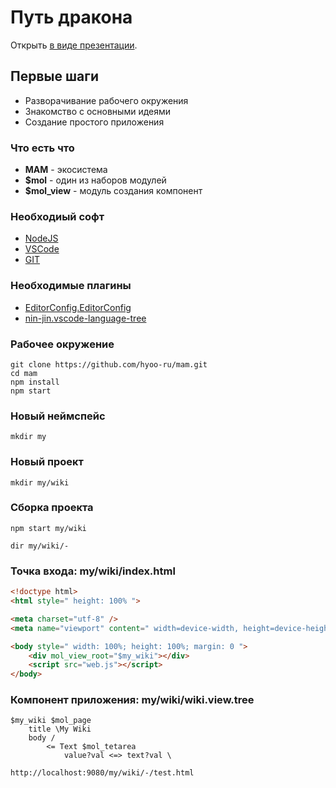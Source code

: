 # Путь дракона

Открыть [в виде презентации](https://nin-jin.github.io/slides/gragon/).

## Первые шаги

- Разворачивание рабочего окружения
- Знакомство с основными идеями
- Создание простого приложения

### Что есть что

- **MAM** - экосистема
- **$mol** - один из наборов модулей
- **$mol_view** - модуль создания компонент

### Необходиый софт

- [NodeJS](https://nodejs.org/en/download/)
- [VSCode](https://code.visualstudio.com/download)
- [GIT](https://git-scm.com/downloads)

### Необходимые плагины

- [EditorConfig.EditorConfig](https://marketplace.visualstudio.com/items?itemName=EditorConfig.EditorConfig)
- [nin-jin.vscode-language-tree](https://marketplace.visualstudio.com/items?itemName=nin-jin.vscode-language-tree)

### Рабочее окружение

```
git clone https://github.com/hyoo-ru/mam.git
cd mam
npm install
npm start
```

### Новый неймспейс

```
mkdir my
```

### Новый проект

```
mkdir my/wiki
```

### Сборка проекта

```
npm start my/wiki
```

```
dir my/wiki/- 
```

### Точка входа: **my/wiki/index.html**

```html
<!doctype html>
<html style=" height: 100% ">

<meta charset="utf-8" />
<meta name="viewport" content=" width=device-width, height=device-height, initial-scale=1 ">

<body style=" width: 100%; height: 100%; margin: 0 ">
	<div mol_view_root="$my_wiki"></div>
	<script src="web.js"></script>
</body>
```

### Компонент приложения: **my/wiki/wiki.view.tree**

```
$my_wiki $mol_page
	title \My Wiki
	body /
		<= Text $mol_tetarea
			value?val <=> text?val \
```

```
http://localhost:9080/my/wiki/-/test.html
```
